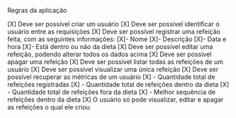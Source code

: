 Regras da aplicação

[X] Deve ser possível criar um usuário
[X] Deve ser possível identificar o usuário entre as requisições
[X] Deve ser possível registrar uma refeição feita, com as seguintes informações:
  [X]- Nome
  [X]- Descrição
  [X]- Data e hora
  [X]- Está dentro ou não da dieta
[X] Deve ser possível editar uma refeição, podendo alterar todos os dados acima
[X] Deve ser possível apagar uma refeição
[X] Deve ser possível listar todas as refeições de um usuário
[X] Deve ser possível visualizar uma única refeição
[X] Deve ser possível recuperar as métricas de um usuário
  [X] - Quantidade total de refeições registradas
  [X] - Quantidade total de refeições dentro da dieta
  [X] - Quantidade total de refeições fora da dieta
  [X] - Melhor sequência de refeições dentro da dieta
[X] O usuário só pode visualizar, editar e apagar as refeições o qual ele criou
